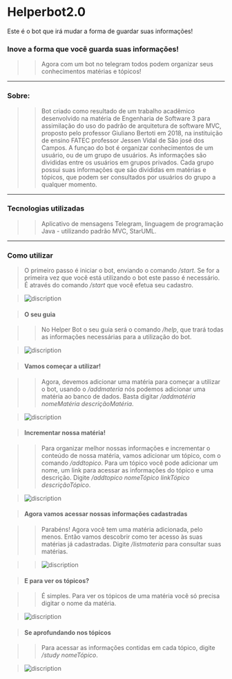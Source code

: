 # Helperbot2.0
Este é o bot que irá mudar a forma de guardar suas informações!

### Inove a forma que você guarda suas informações!

>> Agora com um bot no telegram todos podem organizar seus conhecimentos matérias e tópicos!

---

### Sobre:

>> Bot criado como resultado de um trabalho acadêmico desenvolvido na matéria de Engenharia de Software 3 para assimilação do uso do padrão de arquitetura de software MVC, proposto pelo professor Giuliano Bertoti em 2018, na instituição de ensino FATEC professor Jessen Vidal de São josé dos Campos.
>> A funçao do bot é organizar conhecimentos de um usuário, ou de um grupo de usuários. As informações são divididas entre os usuários em grupos privados. Cada grupo possui suas informações que são divididas em matérias e tópicos, que podem ser consultados por usuários do grupo a qualquer momento.

---

### Tecnologias utilizadas

>> Aplicativo de mensagens Telegram, linguagem de programação Java - utilizando padrão MVC, StarUML.

---

### Como utilizar

> O primeiro passo é iniciar o bot, enviando o comando _/start_. Se for a primeira vez que você está utilizando o bot este passo é necessário. É através do comando _/start_ que você efetua seu cadastro.

> ![discription](img/start)



> #### O seu guia

>> No Helper Bot o seu guia será o comando _/help_, que trará todas as informações necessárias para a utilização do bot.

> ![discription](img/help)



> #### Vamos começar a utilizar!

>> Agora, devemos adicionar uma matéria para começar a utilizar o bot, usando o _/addmateria_ nós podemos adicionar uma matéria ao banco de dados.
>> Basta digitar _/addmatéria nomeMatéria descriçãoMatéria_.

> ![discription](img/addmateria)



> #### Incrementar nossa matéria!

>> Para organizar melhor nossas informações e incrementar o conteúdo de nossa matéria, vamos adicionar um tópico, com o comando _/addtopico_.
>> Para um tópico você pode adicionar um nome, um link para acessar as informações do tópico e uma descrição. Digite _/addtopico nomeTópico linkTópico descriçãoTópico_.

> ![discription](img/addtopico)



> #### Agora vamos acessar nossas informações cadastradas

>> Parabéns! Agora você tem uma matéria adicionada, pelo menos. Então vamos descobrir como ter acesso às suas matérias já cadastradas. Digite _/listmateria_ para consultar suas matérias.

>> ![discription](img/listmateria)



> #### E para ver os tópicos?

>> É simples. Para ver os tópicos de uma matéria você só precisa digitar o nome da matéria.

> ![discription](img/mat1)

> #### Se aprofundando nos tópicos

>> Para acessar as informações contidas em cada tópico, digite _/study nomeTópico_.

> ![discription](img/study)
























